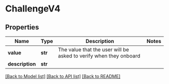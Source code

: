 # ChallengeV4

## Properties
Name | Type | Description | Notes
------------ | ------------- | ------------- | -------------
**value** | **str** | The value that the user will be asked to verify when they onboard | 
**description** | **str** |  | 

[[Back to Model list]](../README.md#documentation-for-models) [[Back to API list]](../README.md#documentation-for-api-endpoints) [[Back to README]](../README.md)


